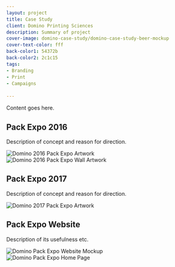 ```yaml
---
layout: project
title: Case Study
client: Domino Printing Sciences
description: Summary of project
cover-image: domino-case-study/domino-case-study-beer-mockup
cover-text-color: fff
back-color1: 54372b
back-color2: 2c1c15
tags:
- Branding
- Print
- Campaigns

---
```


Content goes here.

## Pack Expo 2016

Description of concept and reason for direction.

<div>
<img data-aos="fade-up" src="/img/projects/domino-case-study/domino-case-study-napa-mockup.jpg"
alt="Domino 2016 Pack Expo Artwork"
srcset="
/img/projects/domino-case-study/domino-case-study-napa-mockup-2400.jpg 2400w,
/img/projects/domino-case-study/domino-case-study-napa-mockup-1800.jpg 1800w,
/img/projects/domino-case-study/domino-case-study-napa-mockup-1200.jpg 1200w,
/img/projects/domino-case-study/domino-case-study-napa-mockup-900.jpg 900w,
/img/projects/domino-case-study/domino-case-study-napa-mockup-600.jpg 600w,
/img/projects/domino-case-study/domino-case-study-napa-mockup-400.jpg 400w" />
</div>
<div>
<img data-aos="fade-up" src="/img/projects/domino-case-study/domino-case-study-pack-expo-wall-art-mockup.jpg"
alt="Domino 2016 Pack Expo Wall Artwork"
srcset="
/img/projects/domino-case-study/domino-case-study-pack-expo-wall-art-mockup-2400.jpg 2400w,
/img/projects/domino-case-study/domino-case-study-pack-expo-wall-art-mockup-1800.jpg 1800w,
/img/projects/domino-case-study/domino-case-study-pack-expo-wall-art-mockup-1200.jpg 1200w,
/img/projects/domino-case-study/domino-case-study-pack-expo-wall-art-mockup-900.jpg 900w,
/img/projects/domino-case-study/domino-case-study-pack-expo-wall-art-mockup-600.jpg 600w,
/img/projects/domino-case-study/domino-case-study-pack-expo-wall-art-mockup-400.jpg 400w" />
</div>

<div class="spacer"></div>

## Pack Expo 2017

Description of concept and reason for direction.

<div>
<img data-aos="fade-up" src="/img/projects/domino-case-study/domino-case-study-beer-mockup.jpg"
alt="Domino 2017 Pack Expo Artwork"
srcset="
/img/projects/domino-case-study/domino-case-study-beer-mockup-2400.jpg 2400w,
/img/projects/domino-case-study/domino-case-study-beer-mockup-1800.jpg 1800w,
/img/projects/domino-case-study/domino-case-study-beer-mockup-1200.jpg 1200w,
/img/projects/domino-case-study/domino-case-study-beer-mockup-900.jpg 900w,
/img/projects/domino-case-study/domino-case-study-beer-mockup-600.jpg 600w,
/img/projects/domino-case-study/domino-case-study-beer-mockup-400.jpg 400w" />
</div>

<div class="spacer"></div>

## Pack Expo Website

Description of its usefulness etc.

<div>
<img data-aos="fade-up" src="/img/projects/domino-case-study/domino-case-study-pack-expo-website-mockup.jpg"
alt="Domino Pack Expo Website Mockup"
srcset="
/img/projects/domino-case-study/domino-case-study-pack-expo-website-mockup-2400.jpg 2400w,
/img/projects/domino-case-study/domino-case-study-pack-expo-website-mockup-1800.jpg 1800w,
/img/projects/domino-case-study/domino-case-study-pack-expo-website-mockup-1200.jpg 1200w,
/img/projects/domino-case-study/domino-case-study-pack-expo-website-mockup-900.jpg 900w,
/img/projects/domino-case-study/domino-case-study-pack-expo-website-mockup-600.jpg 600w,
/img/projects/domino-case-study/domino-case-study-pack-expo-website-mockup-400.jpg 400w" />
</div>


<div class="images">
<div class="fill-back" data-aos="fade-up">
<img data-aos="fade-up"
alt="Domino Pack Expo Home Page" src="/img/projects/domino-case-study/domino-case-study-pack-expo-home-page.jpg"
srcset="/img/projects/domino-case-study/domino-case-study-pack-expo-home-page-2400.jpg 2400w,
/img/projects/domino-case-study/domino-case-study-pack-expo-home-page-1800.jpg 1800w,
/img/projects/domino-case-study/domino-case-study-pack-expo-home-page-1200.jpg 1200w,
/img/projects/domino-case-study/domino-case-study-pack-expo-home-page-900.jpg 900w,
/img/projects/domino-case-study/domino-case-study-pack-expo-home-page-600.jpg 600w,
/img/projects/domino-case-study/domino-case-study-pack-expo-home-page-400.jpg 400w" />
</div>
</div>
